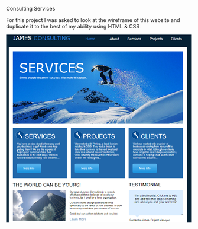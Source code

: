  Consulting Services

For this project I was asked to look at the wireframe of this website and duplicate it to the best of my ability using HTML & CSS

![Consulting Serivices site](https://github.com/amountcastlej/Consulting_Services/blob/main/Consulting_Services.png)
